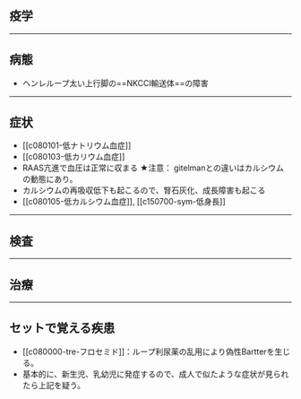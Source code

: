 ## 疫学
---
## 病態
- ヘンレループ太い上行脚の==NKCCl輸送体==の障害
---
## 症状
- [[c080101-低ナトリウム血症]]
- [[c080103-低カリウム血症]]
- RAAS亢進で血圧は正常に収まる
★注意： gitelmanとの違いはカルシウムの動態にあり。
- カルシウムの再吸収低下も起こるので、腎石灰化、成長障害も起こる
- [[c080105-低カルシウム血症]], [[c150700-sym-低身長]]
---
## 検査
---
## 治療
---
## セットで覚える疾患
- [[c080000-tre-フロセミド]]：ループ利尿薬の乱用により偽性Bartterを生じる。
- 基本的に、新生児、乳幼児に発症するので、成人で似たような症状が見られたら上記を疑う。
